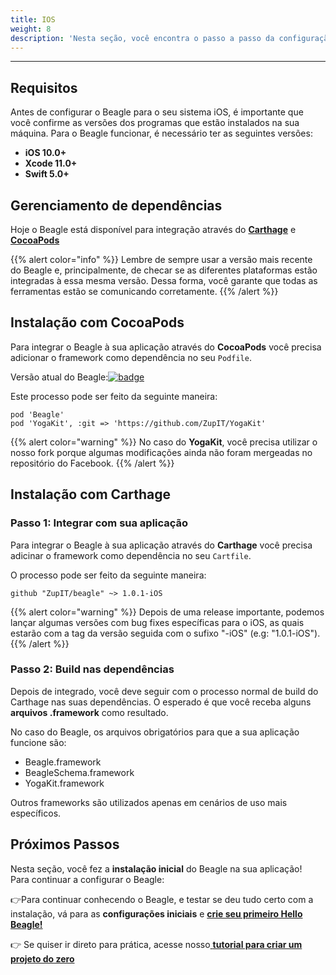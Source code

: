```yaml
---
title: IOS
weight: 8
description: 'Nesta seção, você encontra o passo a passo da configuração do Beagle no iOS.'
---
```


---

## Requisitos

Antes de configurar o Beagle para o seu sistema iOS, é importante que você confirme as versões dos programas que estão  instalados na sua máquina. Para o Beagle funcionar, é necessário ter as seguintes versões: 

* **iOS 10.0+**
* **Xcode 11.0+**
* **Swift 5.0+**

## **Gerenciamento de dependências**

Hoje o Beagle está disponível para integração através do [**Carthage**](https://github.com/Carthage/Carthage) e [**CocoaPods**](https://cocoapods.org)

{{% alert color="info" %}}
Lembre de sempre usar a versão mais recente do Beagle e, principalmente, de checar se as diferentes plataformas estão integradas à essa mesma versão. Dessa forma, você garante que todas as ferramentas estão se comunicando corretamente.
{{% /alert %}}

## **Instalação com CocoaPods**

Para integrar o Beagle à sua aplicação através do **CocoaPods** você precisa adicionar o framework como dependência no seu `Podfile`.

Versão atual do Beagle:[![badge](https://img.shields.io/cocoapods/v/Beagle)](https://cocoapods.org/pods/Beagle)



Este processo pode ser feito da seguinte maneira:

```text
pod 'Beagle'
pod 'YogaKit', :git => 'https://github.com/ZupIT/YogaKit'
```

{{% alert color="warning" %}}
No caso do **YogaKit**, você precisa utilizar o nosso fork porque algumas modificações ainda não foram mergeadas no repositório do Facebook.
{{% /alert %}}

## **Instalação com Carthage**

### Passo 1: Integrar com sua aplicação

Para integrar o Beagle à sua aplicação através do **Carthage** você precisa adicinar o framework como dependência no seu `Cartfile`.

O processo pode ser feito da seguinte maneira:

```text
github "ZupIT/beagle" ~> 1.0.1-iOS
```

{{% alert color="warning" %}}
Depois de uma release importante, podemos lançar algumas versões com bug fixes específicas para o iOS, as quais estarão com a tag da versão seguida com o sufixo "-iOS" \(e.g: "1.0.1-iOS"\).
{{% /alert %}}

### Passo 2: Build nas dependências 

Depois de integrado, você deve seguir com o processo normal de build do Carthage nas suas dependências. O esperado é que você receba alguns **arquivos .framework** como resultado. 

No caso do Beagle, os arquivos obrigatórios para que a sua aplicação funcione são: 

* Beagle.framework
* BeagleSchema.framework
* YogaKit.framework

Outros frameworks são utilizados apenas em cenários de uso mais específicos.

## Próximos Passos

Nesta seção, você fez a **instalação inicial** do Beagle na sua aplicação!  
Para continuar a configurar o Beagle:

👉Para continuar conhecendo o Beagle, e testar se deu tudo certo com a instalação, vá para as **configurações iniciais** e [**crie seu primeiro Hello Beagle!**](../../usando-o-beagle/ios)

👉 Se quiser ir direto para prática, acesse nosso[ **tutorial para criar um projeto do zero**](../criando-um-projeto-do-zero/case-ios/)
